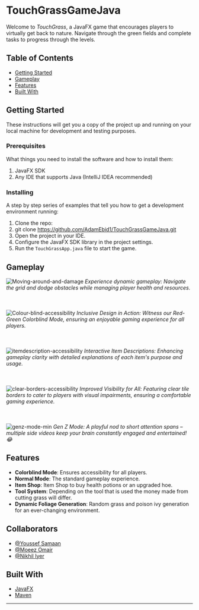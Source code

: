 # TouchGrassGameJava

Welcome to *TouchGrass*, a JavaFX game that encourages players to virtually get back to nature. Navigate through the green fields and complete tasks to progress through the levels.

## Table of Contents
- [Getting Started](#getting-started)
- [Gameplay](#gameplay)
- [Features](#features)
- [Built With](#built-with)

## Getting Started

These instructions will get you a copy of the project up and running on your local machine for development and testing purposes.

### Prerequisites

What things you need to install the software and how to install them:
1. JavaFX SDK
2. Any IDE that supports Java (IntelliJ IDEA recommended)


### Installing

A step by step series of examples that tell you how to get a development environment running:

1. Clone the repo:
2. git clone https://github.com/AdamEbid1/TouchGrassGameJava.git
3. Open the project in your IDE.
4. Configure the JavaFX SDK library in the project settings.
5. Run the `TouchGrassApp.java` file to start the game.

## Gameplay

![Moving-around-and-damage](https://github.com/AdamEbid1/TouchGrassGameJava/assets/78551691/17204b6a-bad9-420f-a22f-4f7205d86672)
*Experience dynamic gameplay: Navigate the grid and dodge obstacles while managing player health and resources.*
<br/><br/>
<br/><br/>
![Colour-blind-accessibility](https://github.com/AdamEbid1/TouchGrassGameJava/assets/78551691/e0e7098b-94b9-48c1-b501-a6220280936c)
*Inclusive Design in Action: Witness our Red-Green Colorblind Mode, ensuring an enjoyable gaming experience for all players.*
<br/><br/>
<br/><br/>
![itemdescription-accessibility](https://github.com/AdamEbid1/TouchGrassGameJava/assets/78551691/61570cbd-a130-427d-bf82-781adf7da9fe)
*Interactive Item Descriptions: Enhancing gameplay clarity with detailed explanations of each item's purpose and usage.*
<br/><br/>
<br/><br/>
![clear-borders-accessibility](https://github.com/AdamEbid1/TouchGrassGameJava/assets/78551691/74813b21-d3c2-4b44-89f7-b15a91af358b)
*Improved Visibility for All: Featuring clear tile borders to cater to players with visual impairments, ensuring a comfortable gaming experience.*
<br/><br/>
<br/><br/>
![genz-mode-min](https://github.com/AdamEbid1/TouchGrassGameJava/assets/78551691/0865c19b-4ac0-4d70-996a-5b89902f75ac)
*Gen Z Mode: A playful nod to short attention spans – multiple side videos keep your brain constantly engaged and entertained! 😂*

## Features
- **Colorblind Mode**: Ensures accessibility for all players.
- **Normal Mode**: The standard gameplay experience.
- **Item Shop**: Item Shop to buy health potions or an upgraded hoe.
- **Tool System**: Depending on the tool that is used the money made from cutting grass will differ.
- **Dynamic Foliage Generation**: Random grass and poison ivy generation for an ever-changing environment.

## Collaborators

- [@Youssef Samaan](https://github.com/Brossef)
- [@Moeez Omair](https://github.com/mozzez-943) 
- [@Nikhil Iyer](https://github.com/Niyer02) 


## Built With
- [JavaFX](https://openjfx.io/) 
- [Maven](https://maven.apache.org/) 
---

